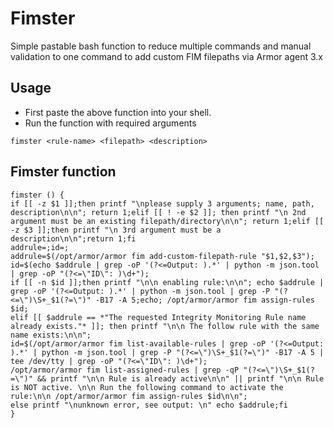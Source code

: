 Fimster
=======
Simple pastable bash function to reduce multiple commands and manual validation to one command to add custom FIM filepaths via Armor agent 3.x

Usage
-----
* First paste the above function into your shell.
* Run the function with required arguments

```
fimster <rule-name> <filepath> <description>
```

Fimster function
----------------

```
fimster () {
if [[ -z $1 ]];then printf "\nplease supply 3 arguments; name, path, description\n\n"; return 1;elif [[ ! -e $2 ]]; then printf "\n 2nd argument must be an existing filepath/directory\n\n"; return 1;elif [[ -z $3 ]];then printf "\n 3rd argument must be a description\n\n";return 1;fi
addrule=;id=;
addrule=$(/opt/armor/armor fim add-custom-filepath-rule "$1,$2,$3");
id=$(echo $addrule | grep -oP '(?<=Output: ).*' | python -m json.tool | grep -oP "(?<=\"ID\": )\d+");
if [[ -n $id ]];then printf "\n\n enabling rule:\n\n"; echo $addrule |  grep -oP '(?<=Output: ).*' | python -m json.tool | grep -P "(?<=\")\S+_$1(?=\")" -B17 -A 5;echo; /opt/armor/armor fim assign-rules $id;
elif [[ $addrule == *"The requested Integrity Monitoring Rule name already exists."* ]]; then printf "\n\n The follow rule with the same name exists:\n\n";
id=$(/opt/armor/armor fim list-available-rules | grep -oP '(?<=Output: ).*' | python -m json.tool | grep -P "(?<=\")\S+_$1(?=\")" -B17 -A 5 | tee /dev/tty | grep -oP "(?<=\"ID\": )\d+");
/opt/armor/armor fim list-assigned-rules | grep -qP "(?<=\")\S+_$1(?=\")" && printf "\n\n Rule is already active\n\n" || printf "\n\n Rule is NOT active. \n\n Run the following command to activate the rule:\n\n /opt/armor/armor fim assign-rules $id\n\n";
else printf "\nunknown error, see output: \n" echo $addrule;fi
}
```
